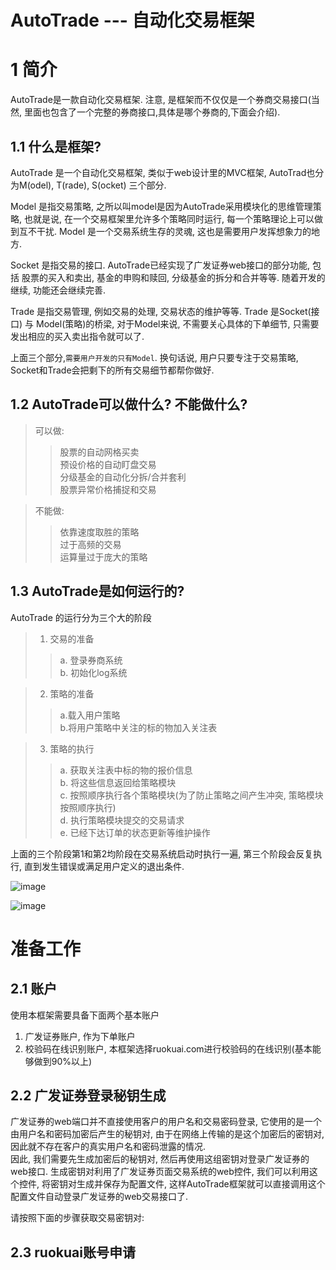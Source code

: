 AutoTrade --- 自动化交易框架
====================

# 1 简介
AutoTrade是一款自动化交易框架. 注意, 是框架而不仅仅是一个券商交易接口(当然, 里面也包含了一个完整的券商接口,具体是哪个券商的,下面会介绍). 

## 1.1 什么是框架?
AutoTrade 是一个自动化交易框架, 类似于web设计里的MVC框架, AutoTrad也分为M(odel), T(rade), S(ocket) 三个部分.

Model 是指交易策略, 之所以叫model是因为AutoTrade采用模块化的思维管理策略, 也就是说, 在一个交易框架里允许多个策略同时运行, 每一个策略理论上可以做到互不干扰.
Model 是一个交易系统生存的灵魂, 这也是需要用户发挥想象力的地方.

Socket 是指交易的接口. AutoTrade已经实现了广发证券web接口的部分功能, 包括 股票的买入和卖出, 基金的申购和赎回, 分级基金的拆分和合并等等.
随着开发的继续, 功能还会继续完善.

Trade 是指交易管理, 例如交易的处理, 交易状态的维护等等.
Trade 是Socket(接口) 与 Model(策略)的桥梁,  对于Model来说, 不需要关心具体的下单细节, 只需要发出相应的买入卖出指令就可以了.

上面三个部分,`需要用户开发的只有Model`. 换句话说, 用户只要专注于交易策略, Socket和Trade会把剩下的所有交易细节都帮你做好.

## 1.2 AutoTrade可以做什么? 不能做什么?

> 可以做:
>> 股票的自动网格买卖<br>
>> 预设价格的自动盯盘交易<br>
>> 分级基金的自动化分拆/合并套利<br>
>> 股票异常价格捕捉和交易

>不能做:
>> 依靠速度取胜的策略<br>
>> 过于高频的交易<br>
>> 运算量过于庞大的策略<br>

## 1.3 AutoTrade是如何运行的?
AutoTrade 的运行分为三个大的阶段
> 1. 交易的准备
>> a. 登录券商系统<br>
>> b. 初始化log系统<br>

> 2. 策略的准备
>> a.载入用户策略<br>
>> b.将用户策略中关注的标的物加入关注表<br>

> 3. 策略的执行
>> a. 获取关注表中标的物的报价信息<br>
>> b. 将这些信息返回给策略模块<br>
>> c. 按照顺序执行各个策略模块(为了防止策略之间产生冲突, 策略模块按照顺序执行) <br>
>> d. 执行策略模块提交的交易请求<br>
>> e. 已经下达订单的状态更新等维护操作<br>

上面的三个阶段第1和第2均阶段在交易系统启动时执行一遍, 第三个阶段会反复执行, 直到发生错误或满足用户定义的退出条件.

![image](https://github.com/changye/AutoTrade/raw/master/Documents/image/start.jpg)

![image](https://github.com/changye/AutoTrade/raw/master/Documents/image/run.jpg)

# 准备工作
## 2.1 账户
使用本框架需要具备下面两个基本账户<br>
1. 广发证券账户, 作为下单账户<br>
2. 校验码在线识别账户, 本框架选择ruokuai.com进行校验码的在线识别(基本能够做到90%以上)<br>

## 2.2 广发证券登录秘钥生成
广发证券的web端口并不直接使用客户的用户名和交易密码登录, 它使用的是一个由用户名和密码加密后产生的秘钥对, 由于在网络上传输的是这个加密后的密钥对, 因此就不存在客户的真实用户名和密码泄露的情况.<br>
因此, 我们需要先生成加密后的秘钥对, 然后再使用这组密钥对登录广发证券的web接口. 生成密钥对利用了广发证券页面交易系统的web控件, 我们可以利用这个控件, 将密钥对生成并保存为配置文件, 这样AutoTrade框架就可以直接调用这个配置文件自动登录广发证券的web交易接口了.<br>

请按照下面的步骤获取交易密钥对:


## 2.3 ruokuai账号申请


